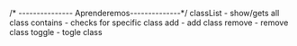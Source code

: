 /*  --------------- Aprenderemos--------------*/
classList - show/gets all class
contains - checks for specific class
add - add class
remove - remove class
toggle - togle class
